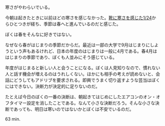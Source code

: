 寒さがやわらいでいる。

今朝は起きたときに以前ほどの寒さを感じなかった。[靴に寒さを感じた1/24](http://bouzuya.hatenablog.com/entry/2012/01/24/221659)からひとつきが経ち、季節は春へと進んでいるのだと感じた。

ぼくは春をそんなに好きではない。

なぜなら春がはじまりの季節だからだ。最近は一部の大学で9月はじまりにしようという声もあるけれど、日本の年度のはじまりは一般に4月である。春4月ははじまりの季節であり、ぼくも人並みにそう感じている。

年度がはじまると新しい人と会うことになる。ぼくは人見知りなので、慣れない人と話す機会が増えるのはうれしくない。ほかにも相手の考えが読めないと、会話にどうしてもアドリブを要求される。即興でうまく切り返すような芸当はぼくにはできない。決断力が決定的に足りないのだ。

たとえば今日のぼくの一番の決断は、朝起きてはじめにしたエアコンのオン・オフタイマー設定を消したことである。なんて小さな決断だろう。そんな小さな決断であっても、明日は寒いのではないかとぼくは不安でいるのだ。

63 min.
